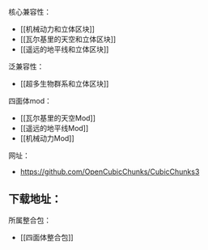 核心兼容性：
- [[机械动力和立体区块]]
- [[瓦尔基里的天空和立体区块]]
- [[遥远的地平线和立体区块]]

泛兼容性：
- [[超多生物群系和立体区块]]

四面体mod：
- [[瓦尔基里的天空Mod]]
- [[遥远的地平线Mod]]
- [[机械动力Mod]]

网址：
- https://github.com/OpenCubicChunks/CubicChunks3

下载地址：
- 

所属整合包：
- [[四面体整合包]]